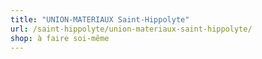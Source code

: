 ```yaml
---
title: "UNION-MATERIAUX Saint-Hippolyte"
url: /saint-hippolyte/union-materiaux-saint-hippolyte/
shop: à faire soi-même
---
```


